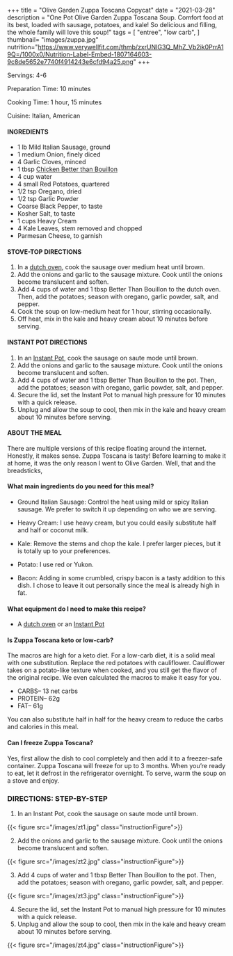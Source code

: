 +++
title = "Olive Garden Zuppa Toscana Copycat"
date = "2021-03-28"
description = "One Pot Olive Garden Zuppa Toscana Soup. Comfort food at its best, loaded with sausage, potatoes, and kale! So delicious and filling, the whole family will love this soup!"
tags = [
    "entree",
    "low carb",
]
thumbnail= "images/zuppa.jpg"
nutrition="https://www.verywellfit.com/thmb/zxrUNIG3Q_MhZ_Vb2ik0PrrA19Q=/1000x0/Nutrition-Label-Embed-1807164603-9c8de5652e7740f4914243e6cfd94a25.png"
+++

Servings: 4-6 <!--more-->

Preparation Time: 10 minutes 

Cooking Time: 1 hour, 15 minutes

Cuisine: Italian, American

#### INGREDIENTS 

* 1 lb Mild Italian Sausage, ground 
* 1 medium Onion, finely diced 
* 4 Garlic Cloves, minced 
* 1 tbsp [Chicken Better than Bouillon](https://amzn.to/38081yU)
* 4 cup water
* 4 small Red Potatoes, quartered 
* 1/2 tsp Oregano, dried
* 1/2 tsp Garlic Powder
* Coarse Black Pepper, to taste
* Kosher Salt, to taste
* 1 cups Heavy Cream 
* 4 Kale Leaves, stem removed and chopped 
* Parmesan Cheese, to garnish 

#### STOVE-TOP DIRECTIONS 

1. In a [dutch oven](https://amzn.to/3sFYTY1), cook the sausage over medium heat until brown. 
2. Add the onions and garlic to the sausage mixture. Cook until the onions become translucent and soften. 
3. Add 4 cups of water and 1 tbsp Better Than Bouillon to the dutch oven. Then, add the potatoes; season with oregano, garlic powder, salt, and pepper. 
4. Cook the soup on low-medium heat for 1 hour, stirring occasionally.  
5. Off heat, mix in the kale and heavy cream about 10 minutes before serving. 

#### INSTANT POT DIRECTIONS 

1. In an [Instant Pot](https://amzn.to/3w5GDtJ), cook the sausage on saute mode until brown. 
2. Add the onions and garlic to the sausage mixture. Cook until the onions become translucent and soften. 
3. Add 4 cups of water and 1 tbsp Better Than Bouillon to the pot. Then, add the potatoes; season with oregano, garlic powder, salt, and pepper. 
4. Secure the lid, set the Instant Pot to manual high pressure for 10 minutes with a quick release.  
5. Unplug and allow the soup to cool, then mix in the kale and heavy cream about 10 minutes before serving. 

#### ABOUT THE MEAL

There are multiple versions of this recipe floating around the internet. Honestly, it makes sense. Zuppa Toscana is tasty! Before learning to make it at home, it was the only reason I went to Olive Garden. Well, that and the breadsticks,

#### What main ingredients do you need for this meal?

* Ground Italian Sausage: Control the heat using mild or spicy Italian sausage.  We prefer to switch it up depending on who we are serving.

* Heavy Cream: I use heavy cream, but you could easily substitute half and half or coconut milk.  

* Kale: Remove the stems and chop the kale. I prefer larger pieces, but it is totally up to your preferences. 

* Potato: I use red or Yukon. 

* Bacon: Adding in some crumbled, crispy bacon is a tasty addition to this dish. I chose to leave it out personally since the meal is already high in fat. 

#### What equipment do I need to make this recipe? 

* A [dutch oven](https://amzn.to/3sFYTY1) or an [Instant Pot](https://amzn.to/3w5GDtJ)

#### Is Zuppa Toscana keto or low-carb? 

The macros are high for a keto diet. For a low-carb diet, it is a solid meal with one substitution. Replace the red potatoes with cauliflower. Cauliflower takes on a potato-like texture when cooked, and you still get the flavor of the original recipe. We even calculated the macros to make it easy for you.

* CARBS– 13 net carbs
* PROTEIN– 62g
* FAT– 61g

You can also substitute half in half for the heavy cream to reduce the carbs and calories in this meal. 

#### Can I freeze Zuppa Toscana? 

Yes, first allow the dish to cool completely and then add it to a freezer-safe container. Zuppa Toscana will freeze for up to 3 months. When you’re ready to eat, let it defrost in the refrigerator overnight. To serve, warm the soup on a stove and enjoy.

### DIRECTIONS: STEP-BY-STEP  

1. In an Instant Pot, cook the sausage on saute mode until brown. 

{{< figure src="/images/zt1.jpg" class="instructionFigure">}}

2. Add the onions and garlic to the sausage mixture. Cook until the onions become translucent and soften. 

{{< figure src="/images/zt2.jpg" class="instructionFigure">}}

3. Add 4 cups of water and 1 tbsp Better Than Bouillon to the pot. Then, add the potatoes; season with oregano, garlic powder, salt, and pepper. 

{{< figure src="/images/zt3.jpg" class="instructionFigure">}}

4. Secure the lid, set the Instant Pot to manual high pressure for 10 minutes with a quick release.  
5. Unplug and allow the soup to cool, then mix in the kale and heavy cream about 10 minutes before serving. 

{{< figure src="/images/zt4.jpg" class="instructionFigure">}}